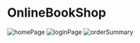 # OnlineBookShop
![homePage](https://user-images.githubusercontent.com/58619827/173428672-187a945f-fe25-4199-92e5-812ac8946294.PNG)
![loginPage](https://user-images.githubusercontent.com/58619827/173430013-b0b8d67a-c593-4c02-9576-3b9be334c6e5.PNG)
![orderSummary](https://user-images.githubusercontent.com/58619827/173430022-34414782-9c6c-4d8f-89f7-dd336879c2e4.PNG)
